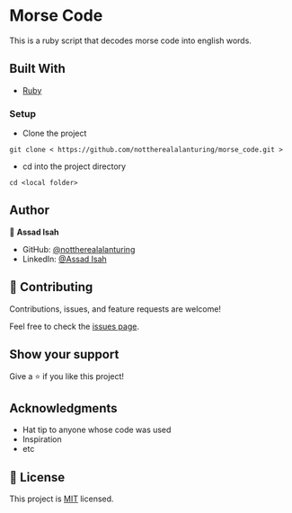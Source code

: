 
# Morse Code

This is a ruby script that decodes morse code into english words.

## Built With

- [Ruby](https://ruby.org/)

### Setup

- Clone the project
```terminal
git clone < https://github.com/nottherealalanturing/morse_code.git >
```

- cd into the project directory
```terminal
cd <local folder>
```


## Author

👤 **Assad Isah**

- GitHub: [@nottherealalanturing](https://github.com/nottherealalanturing)
- LinkedIn: [@Assad Isah](https://www.linkedin.com/in/assadisah)

## 🤝 Contributing

Contributions, issues, and feature requests are welcome!

Feel free to check the [issues page](../../issues/).

## Show your support

Give a ⭐️ if you like this project!

## Acknowledgments

- Hat tip to anyone whose code was used
- Inspiration
- etc

## 📝 License

This project is [MIT](./MIT.md) licensed.
